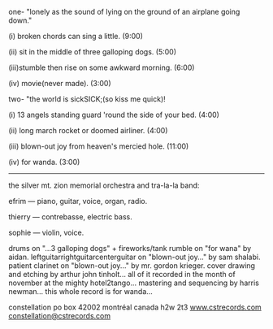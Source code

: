 one- "lonely as the sound of lying on the ground of an airplane going
down."

(i) broken chords can sing a little. (9:00)

(ii) sit in the middle of three galloping dogs. (5:00)

(iii)stumble then rise on some awkward morning. (6:00)

(iv) movie(never made). (3:00)

two- "the world is sickSICK;(so kiss me quick)!

(i) 13 angels standing guard 'round the side of your bed. (4:00)

(ii) long march rocket or doomed airliner. (4:00)

(iii) blown-out joy from heaven's mercied hole. (11:00)

(iv) for wanda. (3:00)

---

the silver mt. zion memorial orchestra and tra-la-la band:

efrim — piano, guitar, voice, organ, radio.

thierry — contrebasse, electric bass.

sophie — violin, voice.

drums on "...3 galloping dogs" + fireworks/tank rumble on "for wana" by
aidan. leftguitarrightguitarcenterguitar on "blown-out joy..." by sam
shalabi. patient clarinet on "blown-out joy..." by mr. gordon krieger.
cover drawing and etching by arthur john tinholt... all of it recorded
in the month of november at the mighty hotel2tango... mastering and
sequencing by harris newman... this whole record is for wanda...

constellation po box 42002 montréal canada h2w 2t3 www.cstrecords.com
constellation@cstrecords.com
